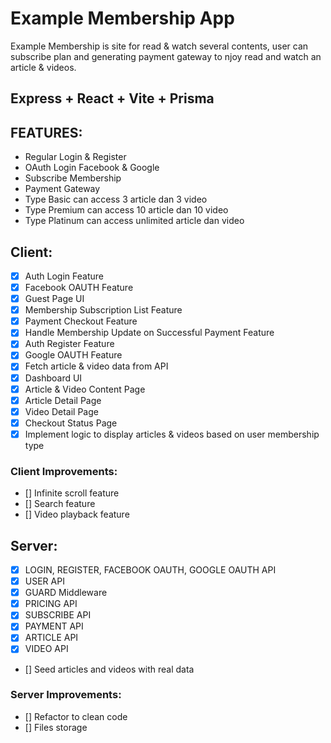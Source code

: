 # Example Membership App

Example Membership is site for read & watch several contents, user can subscribe plan and generating payment gateway to njoy read and watch an article & videos.

## Express + React + Vite + Prisma

## FEATURES:

- Regular Login & Register
- OAuth Login Facebook & Google
- Subscribe Membership
- Payment Gateway
- Type Basic can access 3 article dan 3 video
- Type Premium can access 10 article dan 10 video
- Type Platinum can access unlimited article dan video

## Client:

- [x] Auth Login Feature
- [x] Facebook OAUTH Feature
- [x] Guest Page UI
- [x] Membership Subscription List Feature
- [x] Payment Checkout Feature
- [x] Handle Membership Update on Successful Payment Feature
- [x] Auth Register Feature
- [x] Google OAUTH Feature
- [x] Fetch article & video data from API
- [x] Dashboard UI
- [x] Article & Video Content Page
- [x] Article Detail Page
- [x] Video Detail Page
- [x] Checkout Status Page
- [x] Implement logic to display articles & videos based on user membership type

### Client Improvements:

- [] Infinite scroll feature
- [] Search feature
- [] Video playback feature

## Server:

- [x] LOGIN, REGISTER, FACEBOOK OAUTH, GOOGLE OAUTH API
- [x] USER API
- [x] GUARD Middleware
- [x] PRICING API
- [x] SUBSCRIBE API
- [x] PAYMENT API
- [x] ARTICLE API
- [x] VIDEO API
- [] Seed articles and videos with real data

### Server Improvements:

- [] Refactor to clean code
- [] Files storage
